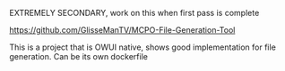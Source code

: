 EXTREMELY SECONDARY, work on this when first pass is complete

https://github.com/GlisseManTV/MCPO-File-Generation-Tool

This is a project that is OWUI native, shows good implementation for file generation. Can be its own dockerfile 


